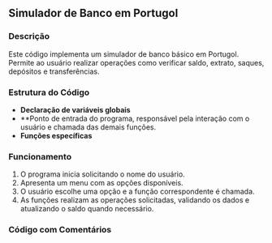 ## Simulador de Banco em Portugol

### Descrição
Este código implementa um simulador de banco básico em Portugol. Permite ao usuário realizar operações como verificar saldo, extrato, saques, depósitos e transferências.

### Estrutura do Código
* **Declaração de variáveis globais**
* **Ponto de entrada do programa, responsável pela interação com o usuário e chamada das demais funções.
* **Funções específicas**

### Funcionamento
1. O programa inicia solicitando o nome do usuário.
2. Apresenta um menu com as opções disponíveis.
3. O usuário escolhe uma opção e a função correspondente é chamada.
4. As funções realizam as operações solicitadas, validando os dados e atualizando o saldo quando necessário.

### Código com Comentários
```portugol
